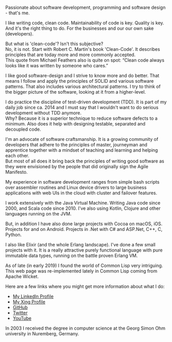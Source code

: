 Passionate about software development, programming and software design - that's me.

I like writing code, clean code. Maintainability of code is key. Quality is key. And it's the right thing to do. For the businesses and our our own sake (developers).

But what is 'clean-code'? Isn't this subjective?  
No, it is not. Start with Robert C. Martin's book 'Clean-Code'. It describes principles that are today more and more commonly accepted.  
This quote from Michael Feathers also is quite on spot: “Clean code always looks like it was written by someone who cares.”

I like good software-design and I strive to know more and do better. That means I follow and apply the principles of SOLID and various software patterns. That also includes various architectural patterns. I try to think of the bigger picture of the software, looking at it from a higher-level.

I do practice the discipline of test-driven development (TDD). It is part of my daily job since ca. 2014 and I must say that I wouldn't want to do serious development without TDD anymore.  
Why? Because it is a superior technique to reduce software defects to a minimum. Also does it help with designing testable, separated and decoupled code.

I'm an advocate of software craftsmanship. It is a growing community of developers that adhere to the principles of master, journeyman and apprentice together with a mindset of teaching and learning and helping each other.  
But most of all does it bring back the principles of writing good software as they were envisioned by the people that did originally sign the Agile Manifesto.

My experience in software development ranges from simple bash scripts over assembler routines and Linux device drivers to large business applications with web UIs in the cloud with cluster and failover features.

I work extensively with the Java Virtual Machine. Writing Java code since 2000, and Scala code since 2010. I've also using Kotlin, Clojure and other languages running on the JVM.

But, in addition I have also done large projects with Cocoa on macOS, iOS. Projects for and on Android. Projects in .Net with C# and ASP.Net, C++, C, Python.

I also like Elixir (and the whole Erlang landscape). I've done a few small projects with it. It is a really attractive purely functional language with pure immutable data types, running on the battle proven Erlang VM.

As of late (in early 2019) I found the world of Common Lisp very intriguing. This web page was re-implemented lately in Common Lisp coming from Apache Wicket.

Here are a few links where you might get more information about what I do:

- <a class='link' target='_blank' href='https://www.linkedin.com/in/manfred-bergmann-8a034012/'>My LinkedIn Profile</a>
- <a class='link' target='_blank' href='https://www.xing.com/profile/Manfred_Bergmann3/cv'>My Xing Profile</a>
- <a class='link' target='_blank' href='https://github.com/mdbergmann'>GitHub</a>
- <a class='link' target='_blank' href='https://twitter.com/mdbergmann'>Twitter</a>
- <a class='link' target='_blank' href='https://www.youtube.com/channel/UC4Vt1YZhIVWj_rZSCyxG5DQ'>YouTube</a>

In 2003 I received the degree in computer science at the Georg Simon Ohm university in Nuremberg, Germany.
